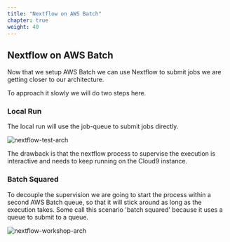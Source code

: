 ```yaml
---
title: "Nextflow on AWS Batch"
chapter: true
weight: 40
---
```


## Nextflow on AWS Batch

Now that we setup AWS Batch we can use Nextflow to submit jobs we are getting closer to our architecture.

To approach it slowly we will do two steps here.

### Local Run

The local run will use the job-queue to submit jobs directly.

![nextflow-test-arch](/images/nextflow-on-aws-batch/nextflow202/nextflow-test-arch.png)

The drawback is that the nextflow process to supervise the execution is interactive and needs to keep running on the Cloud9 instance.

### Batch Squared

To decouple the supervision we are going to start the process within a second AWS Batch queue, so that it will stick around as long as the execution takes.
Some call this scenario 'batch squared' because it uses a queue to submit to a queue.

![nextflow-workshop-arch](/images/nextflow-on-aws-batch/nextflow-workshop-arch.png)
